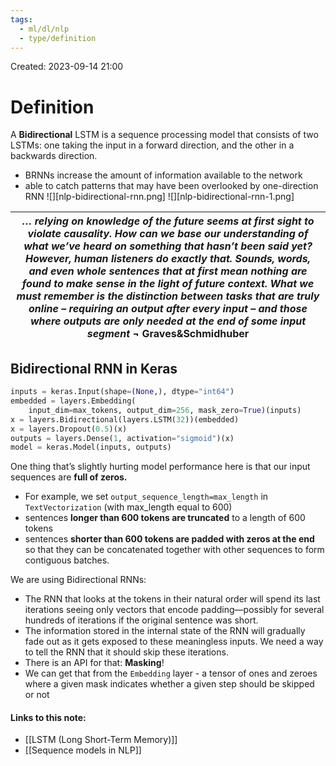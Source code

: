 ```yaml
---
tags:
  - ml/dl/nlp
  - type/definition
---
```

Created: 2023-09-14 21:00
# Definition

A **Bidirectional** LSTM is a sequence processing model that consists of two LSTMs: one taking the input in a forward direction, and the other in a backwards direction.
- BRNNs increase the amount of information available to the network
- able to catch patterns that may have been overlooked by one-direction RNN
![][nlp-bidirectional-rnn.png]
![][nlp-bidirectional-rnn-1.png]

| *… relying on knowledge of the future seems at first sight to violate causality. How can we base our understanding of what we’ve heard on something that hasn’t been said yet? However, human listeners do exactly that. **Sounds, words, and even whole sentences that at first mean nothing are found to make sense in the light of future context**. What we must remember is the distinction between tasks that are truly online – requiring an output after every input – and those where outputs are only needed at the end of some input segment* ¬ Graves&Schmidhuber|
|---| 

## Bidirectional RNN in Keras
```python
inputs = keras.Input(shape=(None,), dtype="int64")
embedded = layers.Embedding(
    input_dim=max_tokens, output_dim=256, mask_zero=True)(inputs)
x = layers.Bidirectional(layers.LSTM(32))(embedded)
x = layers.Dropout(0.5)(x)
outputs = layers.Dense(1, activation="sigmoid")(x)
model = keras.Model(inputs, outputs)
```

One thing that’s slightly hurting model performance here is that our input sequences are **full of zeros.**
- For example, we set `output_sequence_length=max_length` in `TextVectorization` (with max_length equal to 600)
- sentences **longer than 600 tokens are truncated** to a length of 600 tokens
- sentences **shorter than 600 tokens are padded with zeros at the end** so that they can be concatenated together with other sequences to form contiguous batches.

We are using Bidirectional RNNs:
- The RNN that looks at the tokens in their natural order will spend its last iterations seeing only vectors that encode padding—possibly for several hundreds of iterations if the original sentence was short.
- The information stored in the internal state of the RNN will gradually fade out as it gets exposed to these meaningless inputs.
We need a way to tell the RNN that it should skip these iterations.
- There is an API for that: **Masking**!
- We can get that from the `Embedding` layer - a tensor of ones and zeroes where a given mask indicates whether a given step should be skipped or not
#### Links to this note:
- [[LSTM (Long Short-Term Memory)]]
- [[Sequence models in NLP]]